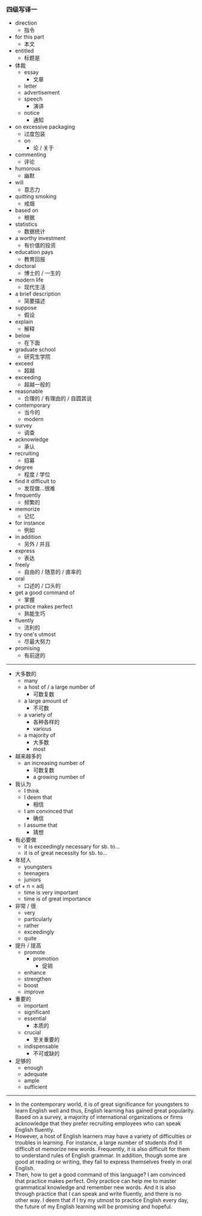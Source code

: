 ### 四级写译一

* direction
    - 指令
* for this part
    - 本文
* entitled
    - 标题是
* 体裁
    - essay
        + 文章
    - letter
    - advertisement
    - speech
        + 演讲
    - notice
        + 通知
* on excessive packaging
    - 过度包装
    - on
        + 论 / 关于
* commenting
    - 评论
* humorous
    - 幽默
* will
    - 意志力
* quitting smoking
    - 戒烟
* based on
    - 根据
* statistics
    - 数据统计
* a worthy investment
    - 有价值的投资
* education pays
    - 教育回报
* doctoral
    - 博士的 / 一生的
* modern life
    - 现代生活
* a brief description
    - 简要描述
* suppose
    - 假设
* explain
    - 解释
* below 
    - 在下面
* graduate school
    - 研究生学院
* exceed
    - 超越
* exceeding
    - 超越一般的
* reasonable
    - 合理的 / 有理由的 / 自圆其说
* contemporary
    - 当今的
    - modern
* survey
    - 调查
* acknowledge
    - 承认
* recruiting
    - 招募
* degree
    - 程度 / 学位
* find it difficult to
    - 发现做...很难
* frequently
    - 频繁的
* memorize
    - 记忆
* for instance
    - 例如
* in addition
    - 另外 / 并且
* express
    - 表达
* freely
    - 自由的 / 随意的 / 直率的
* oral
    - 口述的 / 口头的
* get a good command of
    - 掌握
* practice makes perfect
    - 熟能生巧
* fluently
    - 流利的
* try one's utmost
    - 尽最大努力
* promising
    - 有前途的
***
* 大多数的
    - many
    - a host of / a large number of
        + 可数复数
    - a large amount of
        + 不可数
    - a variety of
        + 各种各样的
        + various
    - a majority of
        + 大多数
        + most
* 越来越多的
    - an increasing number of
        + 可数复数
        + a growing number of
* 我认为
    - I think
    - I deem that
        + 相信
    - I am convinced that
        + 确信
    - I assume that
        + 猜想
* 有必要做
    - it is exceedingly necessary for sb. to...
    - it is of great necessity for sb. to...
* 年轻人
    - youngsters
    - teenagers
    - juniors
* of + n = adj
    - time is very important
    - time is of great importance
* 非常 / 很
    - very
    - particularly
    - rather
    - exceedingly
    - quite
* 提升 / 提高
    - promote
        + promotion
            * 促销
    - enhance
    - strengthen
    - boost
    - improve
* 重要的
    - important
    - significant
    - essential
        + 本质的
    - crucial
        + 至关重要的
    - indispensable
        + 不可或缺的
* 足够的
    - enough
    - adequate
    - ample
    - sufficient
***
* In the contemporary world, it is of great significance for youngsters to learn English well and thus, English learning has gained great popularity. Based on a survey, a majority of international organizations or firms acknowledge that they prefer recruiting employees who can speak English fluently.
* However, a host of English learners may have a variety of difficulties or troubles in learning. For instance, a large number of students ifnd it difficult ot memorize new words. Frequently, it is also difficult for them to understand rules of English grammar. In addition, though some are good at reading or writing, they fail to express themselves freely in oral English.
* Then, how to get a good command of this language? I am convinced that practice makes perfect. Only practice can help me to master grammatical knowledge and remember new words. And it is also through practice that I can speak and write fluently, and there is no other way. I deem that if I try my utmost to practice English every day, the future of my English learning will be promising and hopeful.